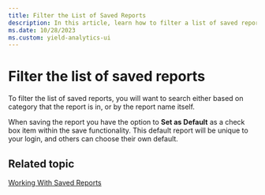 ```yaml
---
title: Filter the List of Saved Reports
description: In this article, learn how to filter a list of saved reports.
ms.date: 10/28/2023
ms.custom: yield-analytics-ui
---
```


# Filter the list of saved reports

To filter the list of saved reports, you will want to search either based on category that the report is in, or by the report name itself.

When saving the report you have the option to **Set as Default** as a check box item within the save functionality. This default report will be unique to your login, and others can choose their own default.

## Related topic

[Working With Saved Reports](working-with-saved-reports.md)

